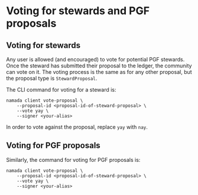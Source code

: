 # Voting for stewards and PGF proposals

## Voting for stewards

Any user is allowed (and encouraged) to vote for potential PGF stewards. Once the steward has submitted their proposal to the ledger, the community can vote on it. The voting process is the same as for any other proposal, but the proposal type is `StewardProposal`.

The CLI command for voting for a steward is:

```shell
namada client vote-proposal \
    --proposal-id <proposal-id-of-steward-proposal> \
    --vote yay \
    --signer <your-alias>
```

In order to vote against the proposal, replace `yay` with `nay`.

## Voting for PGF proposals

Similarly, the command for voting for PGF proposals is:

```shell
namada client vote-proposal \
    --proposal-id <proposal-id-of-steward-proposal> \
    --vote yay \
    --signer <your-alias>
```